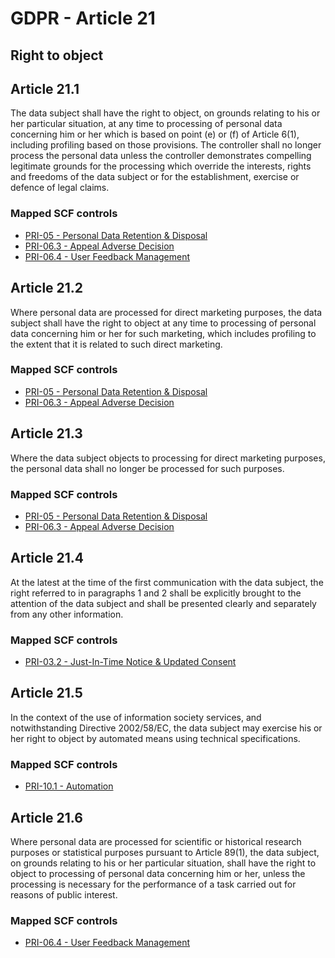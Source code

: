 # GDPR - Article 21
## Right to object

## Article 21.1
The data subject shall have the right to object, on grounds relating to his or her particular situation, at any time to processing of personal data concerning him or her which is based on point (e)  or (f)  of Article 6(1), including profiling based on those provisions. The controller shall no longer process the personal data unless the controller demonstrates compelling legitimate grounds for the processing which override the interests, rights and freedoms of the data subject or for the establishment, exercise or defence of legal claims.

### Mapped SCF controls
- [PRI-05 - Personal Data Retention & Disposal](../scf/pri-05-personaldataretention&disposal.md)
- [PRI-06.3 - Appeal Adverse Decision](../scf/pri-063-appealadversedecision.md)
- [PRI-06.4 - User Feedback Management](../scf/pri-064-userfeedbackmanagement.md)
## Article 21.2
Where personal data are processed for direct marketing purposes, the data subject shall have the right to object at any time to processing of personal data concerning him or her for such marketing, which includes profiling to the extent that it is related to such direct marketing.

### Mapped SCF controls
- [PRI-05 - Personal Data Retention & Disposal](../scf/pri-05-personaldataretention&disposal.md)
- [PRI-06.3 - Appeal Adverse Decision](../scf/pri-063-appealadversedecision.md)
## Article 21.3
Where the data subject objects to processing for direct marketing purposes, the personal data shall no longer be processed for such purposes.

### Mapped SCF controls
- [PRI-05 - Personal Data Retention & Disposal](../scf/pri-05-personaldataretention&disposal.md)
- [PRI-06.3 - Appeal Adverse Decision](../scf/pri-063-appealadversedecision.md)
## Article 21.4
At the latest at the time of the first communication with the data subject, the right referred to in paragraphs 1 and 2 shall be explicitly brought to the attention of the data subject and shall be presented clearly and separately from any other information.

### Mapped SCF controls
- [PRI-03.2 - Just-In-Time Notice & Updated Consent](../scf/pri-032-just-in-timenotice&updatedconsent.md)
## Article 21.5
In the context of the use of information society services, and notwithstanding Directive 2002/58/EC, the data subject may exercise his or her right to object by automated means using technical specifications.

### Mapped SCF controls
- [PRI-10.1 - Automation](../scf/pri-101-automation.md)
## Article 21.6
Where personal data are processed for scientific or historical research purposes or statistical purposes pursuant to Article 89(1), the data subject, on grounds relating to his or her particular situation, shall have the right to object to processing of personal data concerning him or her, unless the processing is necessary for the performance of a task carried out for reasons of public interest.

### Mapped SCF controls
- [PRI-06.4 - User Feedback Management](../scf/pri-064-userfeedbackmanagement.md)